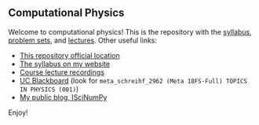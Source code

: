 ## Computational Physics

Welcome to computational physics! This is the repository with the [syllabus](./syllabus/computational.md), [problem sets](./problems), and [lectures](./classes). Other useful links:

* [This repository official location](https://github.com/henryiii/compclass)
* [The syllabus on my website](https://homepages.uc.edu/~schreihf/uchenry/post/computational-physics/)
* [Course lecture recordings](https://uc.box.com/v/PES0765)
* [UC Blackboard](https://canopy.uc.edu/) (look for `meta_schreihf_2962 (Meta 18FS-Full) TOPICS IN PHYSICS (001)`)
* [My public blog, ISciNumPy](https://iscinumpy.gitlab.io)

Enjoy!

